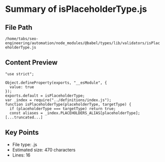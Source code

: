 # Summary of isPlaceholderType.js
  
## File Path
`/home/tabs/seo-engineering/automation/node_modules/@babel/types/lib/validators/isPlaceholderType.js`

## Content Preview
```
"use strict";

Object.defineProperty(exports, "__esModule", {
  value: true
});
exports.default = isPlaceholderType;
var _index = require("../definitions/index.js");
function isPlaceholderType(placeholderType, targetType) {
  if (placeholderType === targetType) return true;
  const aliases = _index.PLACEHOLDERS_ALIAS[placeholderType];
[...truncated...]
```

## Key Points
- File type: .js
- Estimated size: 470 characters
- Lines: 16

